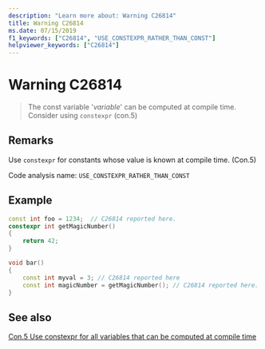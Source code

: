 ```yaml
---
description: "Learn more about: Warning C26814"
title: Warning C26814
ms.date: 07/15/2019
f1_keywords: ["C26814", "USE_CONSTEXPR_RATHER_THAN_CONST"]
helpviewer_keywords: ["C26814"]
---
```

# Warning C26814

> The const variable '*variable*' can be computed at compile time. Consider using `constexpr` (con.5)

## Remarks

Use `constexpr` for constants whose value is known at compile time. (Con.5)

Code analysis name: `USE_CONSTEXPR_RATHER_THAN_CONST`

## Example

```cpp
const int foo = 1234;  // C26814 reported here.
constexpr int getMagicNumber()
{
    return 42;
}

void bar()
{
    const int myval = 3; // C26814 reported here
    const int magicNumber = getMagicNumber(); // C26814 reported here.
}
```

## See also

[Con.5 Use constexpr for all variables that can be computed at compile time](https://github.com/isocpp/CppCoreGuidelines/blob/master/CppCoreGuidelines.md#Rconst-constexpr)
